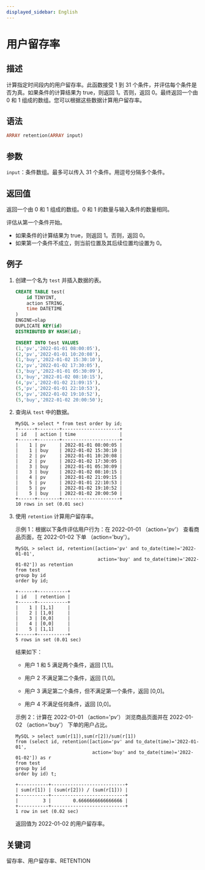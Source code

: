 ```yaml
---
displayed_sidebar: English
---
```


# 用户留存率

## 描述

计算指定时间段内的用户留存率。此函数接受 1 到 31 个条件，并评估每个条件是否为真。如果条件的计算结果为 true，则返回 1。否则，返回 0。最终返回一个由 0 和 1 组成的数组。您可以根据这些数据计算用户留存率。

## 语法

```Haskell
ARRAY retention(ARRAY input)
```

## 参数

`input`：条件数组。最多可以传入 31 个条件。用逗号分隔多个条件。

## 返回值

返回一个由 0 和 1 组成的数组。0 和 1 的数量与输入条件的数量相同。

评估从第一个条件开始。

- 如果条件的计算结果为 true，则返回 1。否则，返回 0。
- 如果第一个条件不成立，则当前位置及其后续位置均设置为 0。

## 例子

1. 创建一个名为 `test` 并插入数据的表。

    ```SQL
    CREATE TABLE test(
        id TINYINT,
        action STRING,
        time DATETIME
    )
    ENGINE=olap
    DUPLICATE KEY(id)
    DISTRIBUTED BY HASH(id);

    INSERT INTO test VALUES 
    (1,'pv','2022-01-01 08:00:05'),
    (2,'pv','2022-01-01 10:20:08'),
    (1,'buy','2022-01-02 15:30:10'),
    (2,'pv','2022-01-02 17:30:05'),
    (3,'buy','2022-01-01 05:30:09'),
    (3,'buy','2022-01-02 08:10:15'),
    (4,'pv','2022-01-02 21:09:15'),
    (5,'pv','2022-01-01 22:10:53'),
    (5,'pv','2022-01-02 19:10:52'),
    (5,'buy','2022-01-02 20:00:50');
    ```

2. 查询从 `test` 中的数据。

    ```Plain Text
    MySQL > select * from test order by id;
    +------+--------+---------------------+
    | id   | action | time                |
    +------+--------+---------------------+
    |    1 | pv     | 2022-01-01 08:00:05 |
    |    1 | buy    | 2022-01-02 15:30:10 |
    |    2 | pv     | 2022-01-01 10:20:08 |
    |    2 | pv     | 2022-01-02 17:30:05 |
    |    3 | buy    | 2022-01-01 05:30:09 |
    |    3 | buy    | 2022-01-02 08:10:15 |
    |    4 | pv     | 2022-01-02 21:09:15 |
    |    5 | pv     | 2022-01-01 22:10:53 |
    |    5 | pv     | 2022-01-02 19:10:52 |
    |    5 | buy    | 2022-01-02 20:00:50 |
    +------+--------+---------------------+
    10 rows in set (0.01 sec)
    ```

3. 使用 `retention` 计算用户留存率。

    示例 1：根据以下条件评估用户行为：在 2022-01-01 （action='pv'） 查看商品页面，在 2022-01-02 下单 （action='buy'）。

    ```Plain Text
    MySQL > select id, retention([action='pv' and to_date(time)='2022-01-01',
                                  action='buy' and to_date(time)='2022-01-02']) as retention 
    from test 
    group by id
    order by id;
    
    +------+-----------+
    | id   | retention |
    +------+-----------+
    |    1 | [1,1]     |
    |    2 | [1,0]     |
    |    3 | [0,0]     |
    |    4 | [0,0]     |
    |    5 | [1,1]     |
    +------+-----------+
    5 rows in set (0.01 sec)
    ```

    结果如下：

    - 用户 1 和 5 满足两个条件，返回 [1,1]。

    - 用户 2 不满足第二个条件，返回 [1,0]。

    - 用户 3 满足第二个条件，但不满足第一个条件，返回 [0,0]。

    - 用户 4 不满足任何条件，返回 [0,0]。

    示例 2：计算在 2022-01-01 （action='pv'） 浏览商品页面并在 2022-01-02 （action='buy'） 下单的用户占比。

    ```Plain Text
    MySQL > select sum(r[1]),sum(r[2])/sum(r[1])
    from (select id, retention([action='pv' and to_date(time)='2022-01-01',
                                action='buy' and to_date(time)='2022-01-02']) as r 
    from test 
    group by id 
    order by id) t;
    
    +-----------+---------------------------+
    | sum(r[1]) | (sum(r[2])) / (sum(r[1])) |
    +-----------+---------------------------+
    |         3 |        0.6666666666666666 |
    +-----------+---------------------------+
    1 row in set (0.02 sec)
    ```

    返回值为 2022-01-02 的用户留存率。

## 关键词

留存率、用户留存率、RETENTION
